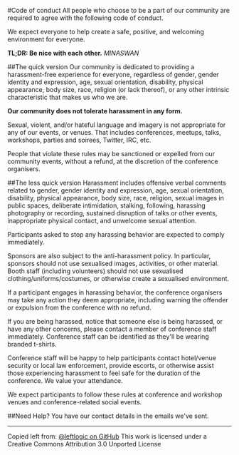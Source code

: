#Code of conduct
All people who choose to be a part of our community are required to agree with the following code of conduct.

We expect everyone to help create a safe, positive, and welcoming environment for everyone.

**TL;DR: Be nice with each other.** *MINASWAN*

##The quick version
Our community is dedicated to providing a harassment-free experience for everyone, regardless of gender, gender identity and expression, age, sexual orientation, disability, physical appearance, body size, race, religion (or lack thereof), or any other intrinsic characteristic that makes us who we are.

**Our community does not tolerate harassment in any form.**

Sexual, violent, and/or hateful language and imagery is not appropriate for any of our events, or venues. That includes conferences, meetups, talks, workshops, parties and soirees, Twitter, IRC, etc.

People that violate these rules may be sanctioned or expelled from our community events, without a refund, at the discretion of the conference organisers.

##The less quick version
Harassment includes offensive verbal comments related to gender, gender identity and expression, age, sexual orientation, disability, physical appearance, body size, race, religion, sexual images in public spaces, deliberate intimidation, stalking, following, harassing photography or recording, sustained disruption of talks or other events, inappropriate physical contact, and unwelcome sexual attention.

Participants asked to stop any harassing behavior are expected to comply immediately.

Sponsors are also subject to the anti-harassment policy. In particular, sponsors should not use sexualised images, activities, or other material. Booth staff (including volunteers) should not use sexualised clothing/uniforms/costumes, or otherwise create a sexualised environment.

If a participant engages in harassing behavior, the conference organisers may take any action they deem appropriate, including warning the offender or expulsion from the conference with no refund.

If you are being harassed, notice that someone else is being harassed, or have any other concerns, please contact a member of conference staff immediately. Conference staff can be identified as they'll be wearing branded t-shirts.

Conference staff will be happy to help participants contact hotel/venue security or local law enforcement, provide escorts, or otherwise assist those experiencing harassment to feel safe for the duration of the conference. We value your attendance.

We expect participants to follow these rules at conference and workshop venues and conference-related social events.

##Need Help?
You have our contact details in the emails we've sent.

---

Copied left from: [@leftlogic on GitHub](http://github.com/leftlogic/confcodeofconduct.com)
This work is licensed under a Creative Commons Attribution 3.0 Unported License
